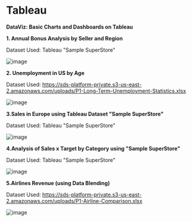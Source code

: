 # Tableau

**DataViz: Basic Charts and Dashboards on Tableau**


**1. Annual Bonus Analysis by Seller and Region**

Dataset Used: Tableau "Sample SuperStore"

![image](https://user-images.githubusercontent.com/64870434/90909510-361d6e80-e3ac-11ea-87c6-aefce9247cea.png)


**2. Unemployment in US by Age**

Dataset Used: https://sds-platform-private.s3-us-east-2.amazonaws.com/uploads/P1-Long-Term-Unemployment-Statistics.xlsx

![image](https://user-images.githubusercontent.com/64870434/90909933-ebe8bd00-e3ac-11ea-8961-08c73da37ce6.png)


**3.Sales in Europe using Tableau Dataset "Sample SuperStore"**

Dataset Used: Tableau "Sample SuperStore"

![image](https://user-images.githubusercontent.com/64870434/90911237-0de33f00-e3af-11ea-8c3f-d1309e34e56e.png)


**4.Analysis of Sales x Target by Category using "Sample SuperStore"**

Dataset Used: Tableau "Sample SuperStore"

![image](https://user-images.githubusercontent.com/64870434/90929529-4abf2e00-e3cf-11ea-8bd5-e988c557c289.png)


**5.Airlines Revenue (using Data Blending)**

Dataset Used: https://sds-platform-private.s3-us-east-2.amazonaws.com/uploads/P1-Airline-Comparison.xlsx

![image](https://user-images.githubusercontent.com/64870434/90909326-f8204a80-e3ab-11ea-88c5-1c6daff3e48e.png)
